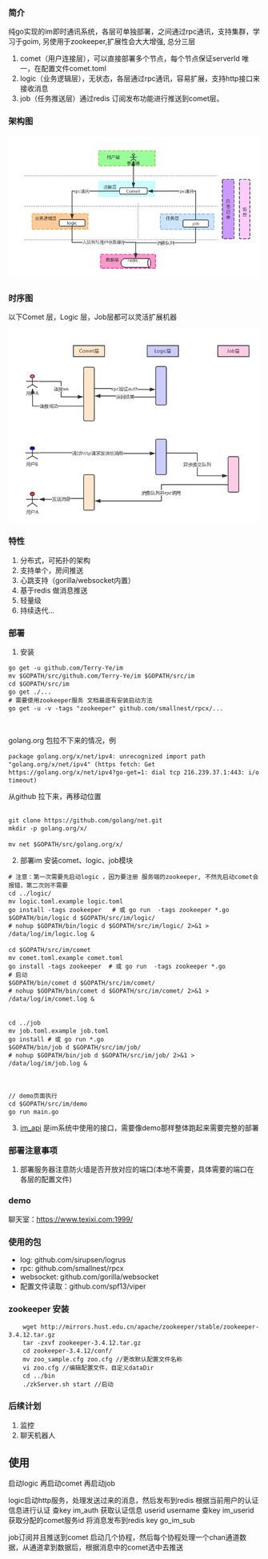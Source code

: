### 简介
纯go实现的im即时通讯系统，各层可单独部署，之间通过rpc通讯，支持集群，学习于goim, 另使用于zookeeper,扩展性会大大增强, 总分三层
1. comet（用户连接层），可以直接部署多个节点，每个节点保证serverId 唯一，在配置文件comet.toml
2. logic（业务逻辑层），无状态，各层通过rpc通讯，容易扩展，支持http接口来接收消息
3. job（任务推送层）通过redis 订阅发布功能进行推送到comet层。

### 架构图
![image](./pics/im架构图.jpeg)

### 时序图
以下Comet 层，Logic 层，Job层都可以灵活扩展机器

![image](./pics/logic-diagram.jpeg)

### 特性
1. 分布式，可拓扑的架构
2. 支持单个，房间推送
3. 心跳支持（gorilla/websocket内置）
4. 基于redis 做消息推送
5. 轻量级
6. 持续迭代...

### 部署
1. 安装
```
go get -u github.com/Terry-Ye/im
mv $GOPATH/src/github.com/Terry-Ye/im $GOPATH/src/im
cd $GOPATH/src/im
go get ./...
# 需要使用zookeeper服务 文档最底有安装启动方法
go get -u -v -tags "zookeeper" github.com/smallnest/rpcx/...



```

golang.org 包拉不下来的情况，例
```
package golang.org/x/net/ipv4: unrecognized import path "golang.org/x/net/ipv4" (https fetch: Get https://golang.org/x/net/ipv4?go-get=1: dial tcp 216.239.37.1:443: i/o timeout)
```

从github 拉下来，再移动位置
```

git clone https://github.com/golang/net.git
mkdir -p golang.org/x/

mv net $GOPATH/src/golang.org/x/
```

2. 部署im
安装comet、logic、job模块
```
# 注意：第一次需要先启动logic ，因为要注册 服务端的zookeeper, 不然先启动comet会报错，第二次则不需要
cd ../logic/
mv logic.toml.example logic.toml
go install -tags zookeeper   # 或 go run  -tags zookeeper *.go
$GOPATH/bin/logic d $GOPATH/src/im/logic/
# nohup $GOPATH/bin/logic d $GOPATH/src/im/logic/ 2>&1 > /data/log/im/logic.log &

cd $GOPATH/src/im/comet
mv comet.toml.example comet.toml
go install -tags zookeeper  # 或 go run  -tags zookeeper *.go
# 启动
$GOPATH/bin/comet d $GOPATH/src/im/comet/
# nohup $GOPATH/bin/comet d $GOPATH/src/im/comet/ 2>&1 > /data/log/im/comet.log &


cd ../job
mv job.toml.example job.toml
go install # 或 go run *.go
$GOPATH/bin/job d $GOPATH/src/im/job/
# nohup $GOPATH/bin/job d $GOPATH/src/im/job/ 2>&1 > /data/log/im/job.log &



// demo页面执行
cd $GOPATH/src/im/demo
go run main.go

```

3. [im_api](https://github.com/Terry-Ye/im_api)  是im系统中使用的接口，需要像demo那样整体跑起来需要完整的部署

### 部署注意事项
1. 部署服务器注意防火墙是否开放对应的端口(本地不需要，具体需要的端口在各层的配置文件)

### demo
聊天室：https://www.texixi.com:1999/


### 使用的包
* log: github.com/sirupsen/logrus
* rpc: github.com/smallnest/rpcx
* websocket: github.com/gorilla/websocket
* 配置文件读取：github.com/spf13/viper


### zookeeper 安装
```
    wget http://mirrors.hust.edu.cn/apache/zookeeper/stable/zookeeper-3.4.12.tar.gz
    tar -zxvf zookeeper-3.4.12.tar.gz
    cd zookeeper-3.4.12/conf/
    mv zoo_sample.cfg zoo.cfg //更改默认配置文件名称
    vi zoo.cfg //编辑配置文件，自定义dataDir
    cd ../bin
    ./zkServer.sh start //启动
```

### 后续计划
1. 监控
2. 聊天机器人

## 使用
启动logic  再启动comet 再启动job

logic启动http服务，处理发送过来的消息，然后发布到redis
根据当前用户的认证信息进行认证
查key im_auth 获取认证信息 userid username
查key im_userid 获取分配的comet服务id
将消息发布到redis key  go_im_sub

job订阅并且推送到comet
启动几个协程，然后每个协程处理一个chan通道数据，从通道拿到数据后，根据消息中的comet选中去推送

